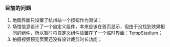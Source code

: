 ### 目前的问题

1. 地图界面只设置了杭州站一个按钮作为测试；
2. 场馆信息设计了一个自定义组件，本来应该在首页显示，但由于没找到效果相同的组件，所以暂时将自定义组件放置在了一个临时界面：TempStadium；
3. 拍摄视频预览页面还没有设计裁剪时长功能；
